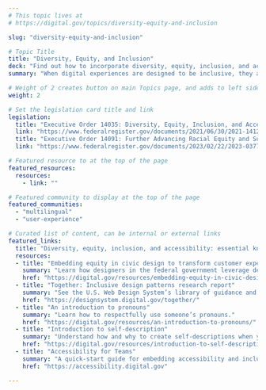 ```yaml
---
# This topic lives at
# https://digital.gov/topics/diversity-equity-and-inclusion

slug: "diversity-equity-and-inclusion"

# Topic Title
title: "Diversity, Equity, and Inclusion"
deck: "Find out how to incorporate diversity, equity, inclusion, and accessibility (DEIA) into digital experiences."
summary: "When digital experiences are designed to be inclusive, they are accessible to all — people with diverse abilities, people who speak different languages, and people from diverse cultural, ethnic, and economic backgrounds. Inclusion creates a better user experience for everyone. When we consider inclusion from the start of designing digital experiences, we create a wider impact for the products and services we design."

# Weight of 2 creates button on main Topics page, and adds to left sidebar list on main Resources page
weight: 2

# Set the legislation card title and link
legislation:
  title: "Executive Order 14035: Diversity, Equity, Inclusion, and Accessibility in the Federal Workforce"
  link: "https://www.federalregister.gov/documents/2021/06/30/2021-14127/diversity-equity-inclusion-and-accessibility-in-the-federal-workforce"
  title: "Executive Order 14091: Further Advancing Racial Equity and Support for Underserved Communities Through the Federal Government"
  link: "https://www.federalregister.gov/documents/2023/02/22/2023-03779/further-advancing-racial-equity-and-support-for-underserved-communities-through-the-federal"

# Featured resource to at the top of the page
featured_resources:
  resources:
    - link: ""

# Featured community to display at the top of the page
featured_communities:
  - "multilingual"
  - "user-experience"

# Curated list of content, can be internal or external links
featured_links:
  title: "Diversity, equity, inclusion, and accessibility: essential knowledge"
  resources:
  - title: "Embedding equity in civic design to transform customer experience"
    summary: "Learn how designers in the federal government leverage design methods to build a foundation for improved customer experiences for all people."
    href: "https://digital.gov/resources/embedding-equity-in-civic-design-to-transform-customer-experience/"
  - title: "Together: Inclusive design patterns research report"
    summary: "See the U.S. Web Design System’s library of guidance and examples focused on key digital interactions that foster effective, inclusive, and equitable digital experiences."
    href: "https://designsystem.digital.gov/together/"
  - title: "An introduction to pronouns"
    summary: "Learn how to respectfully use someone’s pronouns."
    href: "https://digital.gov/resources/an-introduction-to-pronouns/"
  - title: "Introduction to self-description"
    summary: "Understand how and why to create self-descriptions when you introduce yourself during events and presentations."
    href: "https://digital.gov/resources/introduction-to-self-description/"
  - title: "Accessibility for Teams"
    summary: "A quick-start guide for embedding accessibility and inclusive design practices into your team’s workflow."
    href: "https://accessibility.digital.gov"

---
```

